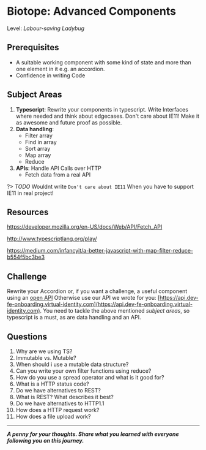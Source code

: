 # Biotope: Advanced Components
Level: *Labour-saving Ladybug*

## Prerequisites
- A suitable working component with some kind of state and more than one element in it e.g. an accordion.
- Confidence in writing Code

## Subject Areas
1. **Typescript**: Rewrite your components in typescript. Write Interfaces where needed and think about edgecases. Don't care about IE11! Make it as awesome and future proof as possible.
2. **Data handling**:
    - Filter array
    - Find in array
    - Sort array
    - Map array
    - Reduce
3. **APIs**: Handle API Calls over HTTP
    - Fetch data from a real API

?> *TODO* Wouldnt write `Don't care about IE11` When you have to support IE11 in real project!

## Resources

https://developer.mozilla.org/en-US/docs/Web/API/Fetch_API

http://www.typescriptlang.org/play/

https://medium.com/infancyit/a-better-javascript-with-map-filter-reduce-b554f5bc3be3


## Challenge
Rewrite your Accordion or, if you want a challenge, a useful component using an [open API](https://github.com/toddmotto/public-apis) Otherwise use our API we wrote for you: [https://api.dev-fe-onboarding.virtual-identity.com](https://api.dev-fe-onboarding.virtual-identity.com). You need to tackle the above mentioned *subject areas*, so typescript is a must, as are data handling and an API.


## Questions
1. Why are we using TS?
2. Immutable vs. Mutable?
3. When should i use a mutable data structure?
4. Can you write your own filter functions using reduce?
5. How do you use a spread operator and what is it good for?
6. What is a HTTP status code?
7. Do we have alternatives to REST?
8. What is REST? What describes it best?
9. Do we have alternatives to HTTP1.1
10. How does a HTTP request work?
11. How does a file upload work?

<authors-component v-bind:authors="[
    {
      username: 'SheepFromHeaven',
      name: 'Marc Emmanuel'
    },
    {
      username: 'jurekbarth',
      name: 'Jurek Barth'
    }]"/>

---------------------------------------

_**A penny for your thoughts. Share what you learned with everyone following you on this journey.**_